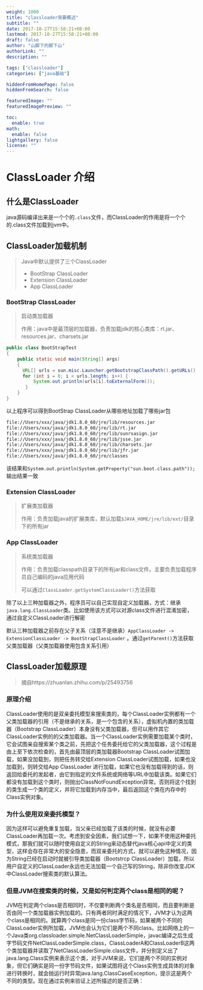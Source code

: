```yaml
---
weight: 1000
title: "classloader简要概述"
subtitle: ""
date: 2017-10-27T15:58:21+08:00
lastmod: 2017-10-27T15:58:21+08:00
draft: false
author: "山脚下的脚下山"
authorLink: ""
description: ""

tags: ["classloader"]
categories: ["java基础"]

hiddenFromHomePage: false
hiddenFromSearch: false

featuredImage: ""
featuredImagePreview: ""

toc:
  enable: true
math:
  enable: false
lightgallery: false
license: ""
---
```

# ClassLoader 介绍

## 什么是ClassLoader

java源码编译出来是一个个的`.class`文件，而ClassLoader的作用是将一个个的.class文件加载到jvm中。

## ClassLoader加载机制

> Java中默认提供了三个ClassLoader
>
> - BootStrap ClassLoader
> - Extension ClassLoader
> - App ClassLoader

### BootStrap ClassLoader

>启动类加载器
>
>作用：java中是最顶层的加载器，负责加载jdk的核心类库：rt.jar、resources.jar、charsets.jar

```java
public class BootStrapTest
{
    public static void main(String[] args)
    {
      URL[] urls = sun.misc.Launcher.getBootstrapClassPath().getURLs();
      for (int i = 0; i < urls.length; i++) {
          System.out.println(urls[i].toExternalForm());
       }
    }
}
```

以上程序可以得到BootStrap ClassLoader从哪些地址加载了哪些jar包

```txt
file://Users/xxx/java/jdk1.8.0_60/jre/lib/resources.jar
file://Users/xxx/java/jdk1.8.0_60/jre/lib/rt.jar
file://Users/xxx/java/jdk1.8.0_60/jre/lib/sunrsasign.jar
file://Users/xxx/java/jdk1.8.0_60/jre/lib/jsse.jar
file://Users/xxx/java/jdk1.8.0_60/jre/lib/charsets.jar
file://Users/xxx/java/jdk1.8.0_60/jre/lib/jfr.jar
file://Users/xxx/java/jdk1.8.0_60/jre/classes
```

该结果和`System.out.println(System.getProperty("sun.boot.class.path"));`输出结果一致



### Extension ClassLoader

> 扩展类加载器
>
> 作用：负责加载java的扩展类库，默认加载`$JAVA_HOME/jre/lib/ext/`目录下的所有jar



### App ClassLoader

>系统类加载器
>
>作用：负责加载classpath目录下的所有jar和class文件。主要负责加载程序员自己编码的java应用代码
>
>可以通过`ClassLoader.getSystemClassLoader()`方法获取



除了以上三种加载器之外，程序员可以自己实现自定义加载器，方式：继承`java.lang.ClassLoader`类。比如使用该方式可以对源class文件进行混淆加密，通过自定义ClassLoader进行解密

默认三种加载器之前存在父子关系（注意不是继承）`AppClassLoader -> ExtensionClassLoader -> BootStrapClassLoader` 。通过`getParent()`方法获取父类加载器（父类加载器使用包含关系引用）



## ClassLoader加载原理

> 摘自https://zhuanlan.zhihu.com/p/25493756

### 原理介绍

ClassLoader使用的是双亲委托模型来搜索类的，每个ClassLoader实例都有一个父类加载器的引用（不是继承的关系，是一个包含的关系），虚拟机内置的类加载器（Bootstrap ClassLoader）本身没有父类加载器，但可以用作其它ClassLoader实例的的父类加载器。当一个ClassLoader实例需要加载某个类时，它会试图亲自搜索某个类之前，先把这个任务委托给它的父类加载器，这个过程是由上至下依次检查的，首先由最顶层的类加载器Bootstrap ClassLoader试图加载，如果没加载到，则把任务转交给Extension ClassLoader试图加载，如果也没加载到，则转交给App ClassLoader 进行加载，如果它也没有加载得到的话，则返回给委托的发起者，由它到指定的文件系统或网络等URL中加载该类。如果它们都没有加载到这个类时，则抛出ClassNotFoundException异常。否则将这个找到的类生成一个类的定义，并将它加载到内存当中，最后返回这个类在内存中的Class实例对象。



### 为什么使用双亲委托模型？

因为这样可以避免重复加载，当父亲已经加载了该类的时候，就没有必要 ClassLoader再加载一次。考虑到安全因素，我们试想一下，如果不使用这种委托模式，那我们就可以随时使用自定义的String来动态替代java核心api中定义的类型，这样会存在非常大的安全隐患，而双亲委托的方式，就可以避免这种情况，因为String已经在启动时就被引导类加载器（Bootstrcp ClassLoader）加载，所以用户自定义的ClassLoader永远也无法加载一个自己写的String，除非你改变JDK中ClassLoader搜索类的默认算法。



### 但是JVM在搜索类的时候，又是如何判定两个class是相同的呢？

JVM在判定两个class是否相同时，不仅要判断两个类名是否相同，而且要判断是否由同一个类加载器实例加载的。只有两者同时满足的情况下，JVM才认为这两个class是相同的。就算两个class是同一份class字节码，如果被两个不同的ClassLoader实例所加载，JVM也会认为它们是两个不同class。比如网络上的一个Java类org.classloader.simple.NetClassLoaderSimple，javac编译之后生成字节码文件NetClassLoaderSimple.class，ClassLoaderA和ClassLoaderB这两个类加载器并读取了NetClassLoaderSimple.class文件，并分别定义出了java.lang.Class实例来表示这个类，对于JVM来说，它们是两个不同的实例对象，但它们确实是同一份字节码文件，如果试图将这个Class实例生成具体的对象进行转换时，就会抛运行时异常java.lang.ClassCaseException，提示这是两个不同的类型。现在通过实例来验证上述所描述的是否正确：